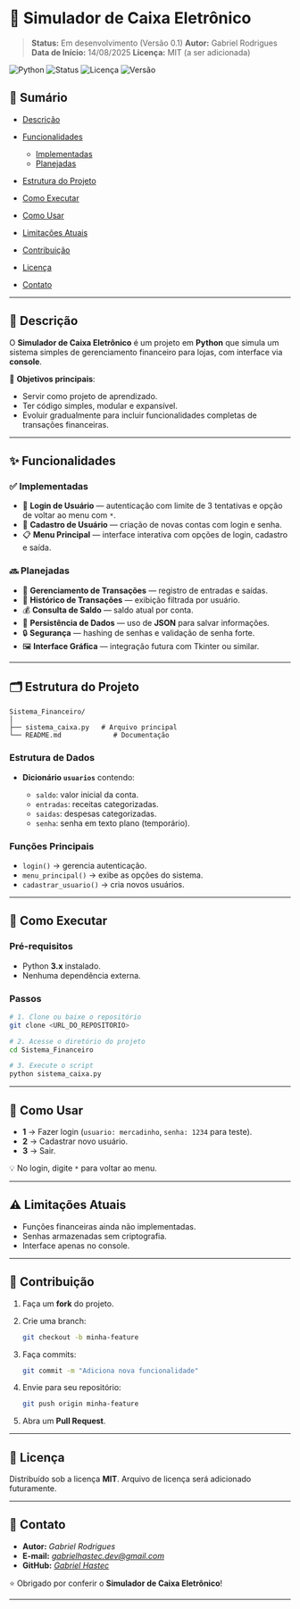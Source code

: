 
# 🏧 Simulador de Caixa Eletrônico

> **Status:** Em desenvolvimento (Versão 0.1)
> **Autor:** Gabriel Rodrigues
> **Data de Início:** 14/08/2025
> **Licença:** MIT (a ser adicionada)

![Python](https://img.shields.io/badge/Python-3.x-blue?logo=python)
![Status](https://img.shields.io/badge/Status-Em%20Desenvolvimento-yellow)
![Licença](https://img.shields.io/badge/Licença-MIT-green)
![Versão](https://img.shields.io/badge/Versão-0.1-orange)

## 📑 Sumário

* [Descrição](#-descrição)
* [Funcionalidades](#-funcionalidades)

  * [Implementadas](#-implementadas)
  * [Planejadas](#-planejadas)
* [Estrutura do Projeto](#️-estrutura-do-projeto)
* [Como Executar](#-como-executar)
* [Como Usar](#-como-usar)
* [Limitações Atuais](#️-limitações-atuais)
* [Contribuição](#-contribuição)
* [Licença](#-licença)
* [Contato](#-contato)

---

## 📖 Descrição

O **Simulador de Caixa Eletrônico** é um projeto em **Python** que simula um sistema simples de gerenciamento financeiro para lojas, com interface via **console**.

📌 **Objetivos principais**:

* Servir como projeto de aprendizado.
* Ter código simples, modular e expansível.
* Evoluir gradualmente para incluir funcionalidades completas de transações financeiras.

---

## ✨ Funcionalidades

### ✅ Implementadas

* 🔐 **Login de Usuário** — autenticação com limite de 3 tentativas e opção de voltar ao menu com `*`.
* 📝 **Cadastro de Usuário** — criação de novas contas com login e senha.
* 📋 **Menu Principal** — interface interativa com opções de login, cadastro e saída.

### 🔜 Planejadas

* 💸 **Gerenciamento de Transações** — registro de entradas e saídas.
* 📜 **Histórico de Transações** — exibição filtrada por usuário.
* 💰 **Consulta de Saldo** — saldo atual por conta.
* 💾 **Persistência de Dados** — uso de **JSON** para salvar informações.
* 🔒 **Segurança** — hashing de senhas e validação de senha forte.
* 🖼️ **Interface Gráfica** — integração futura com Tkinter ou similar.

---

## 🗂️ Estrutura do Projeto

```
Sistema_Financeiro/
│
├── sistema_caixa.py   # Arquivo principal
└── README.md             # Documentação
```

### Estrutura de Dados

* **Dicionário `usuarios`** contendo:

  * `saldo`: valor inicial da conta.
  * `entradas`: receitas categorizadas.
  * `saidas`: despesas categorizadas.
  * `senha`: senha em texto plano (temporário).

### Funções Principais

* `login()` → gerencia autenticação.
* `menu_principal()` → exibe as opções do sistema.
* `cadastrar_usuario()` → cria novos usuários.

---

## 🚀 Como Executar

### Pré-requisitos

* Python **3.x** instalado.
* Nenhuma dependência externa.

### Passos

```bash
# 1. Clone ou baixe o repositório
git clone <URL_DO_REPOSITORIO>

# 2. Acesse o diretório do projeto
cd Sistema_Financeiro

# 3. Execute o script
python sistema_caixa.py
```

---

## 📌 Como Usar

* **1** → Fazer login (`usuario: mercadinho`, `senha: 1234` para teste).
* **2** → Cadastrar novo usuário.
* **3** → Sair.

💡 No login, digite `*` para voltar ao menu.

---

## ⚠️ Limitações Atuais

* Funções financeiras ainda não implementadas.
* Senhas armazenadas sem criptografia.
* Interface apenas no console.

---

## 🤝 Contribuição

1. Faça um **fork** do projeto.
2. Crie uma branch:

   ```bash
   git checkout -b minha-feature
   ```
3. Faça commits:

   ```bash
   git commit -m "Adiciona nova funcionalidade"
   ```
4. Envie para seu repositório:

   ```bash
   git push origin minha-feature
   ```
5. Abra um **Pull Request**.

---

## 📜 Licença

Distribuído sob a licença **MIT**.
Arquivo de licença será adicionado futuramente.

---

## 📧 Contato

* **Autor:**  *Gabriel Rodrigues*
* **E-mail:** *gabrielhastec.dev@gmail.com*
* **GitHub:** *[Gabriel Hastec](https://github.com/gabrielhastec)*

⭐ Obrigado por conferir o **Simulador de Caixa Eletrônico**!

---
